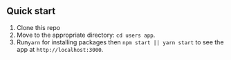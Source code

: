 
## Quick start
1. Clone this repo
2. Move to the appropriate directory: `cd users app`.<br />
3. Run`yarn` for installing packages then `npm start || yarn start` to see the app at `http://localhost:3000`.
